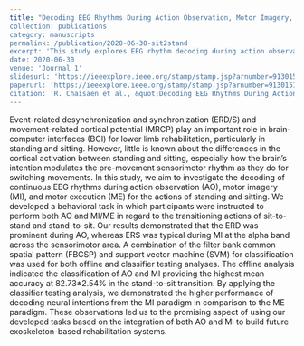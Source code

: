 ```yaml
---
title: "Decoding EEG Rhythms During Action Observation, Motor Imagery, and Execution for Standing and Sitting
collection: publications
category: manuscripts
permalink: /publication/2020-06-30-sit2stand
excerpt: 'This study explores EEG rhythm decoding during action observation (AO), motor imagery (MI), and motor execution (ME) for sit-to-stand and stand-to-sit transitions'
date: 2020-06-30
venue: 'Journal 1'
slidesurl: 'https://ieeexplore.ieee.org/stamp/stamp.jsp?arnumber=9130151'
paperurl: 'https://ieeexplore.ieee.org/stamp/stamp.jsp?arnumber=9130151'
citation: 'R. Chaisaen et al., &quot;Decoding EEG Rhythms During Action Observation, Motor Imagery, and Execution for Standing and Sitting,&quot; in <i>IEEE Sensors Journal,</i>. vol. 20, no. 22, pp. 13776-13786, 15 Nov.15, 2020, doi: 10.1109/JSEN.2020.3005968.'
---
```

Event-related desynchronization and synchronization (ERD/S) and movement-related cortical potential (MRCP) play an important role in brain-computer interfaces (BCI) for lower limb rehabilitation, particularly in standing and sitting. However, little is known about the differences in the cortical activation between standing and sitting, especially how the brain’s intention modulates the pre-movement sensorimotor rhythm as they do for switching movements. In this study, we aim to investigate the decoding of continuous EEG rhythms during action observation (AO), motor imagery (MI), and motor execution (ME) for the actions of standing and sitting. We developed a behavioral task in which participants were instructed to perform both AO and MI/ME in regard to the transitioning actions of sit-to-stand and stand-to-sit. Our results demonstrated that the ERD was prominent during AO, whereas ERS was typical during MI at the alpha band across the sensorimotor area. A combination of the filter bank common spatial pattern (FBCSP) and support vector machine (SVM) for classification was used for both offline and classifier testing analyses. The offline analysis indicated the classification of AO and MI providing the highest mean accuracy at 82.73±2.54% in the stand-to-sit transition. By applying the classifier testing analysis, we demonstrated the higher performance of decoding neural intentions from the MI paradigm in comparison to the ME paradigm. These observations led us to the promising aspect of using our developed tasks based on the integration of both AO and MI to build future exoskeleton-based rehabilitation systems.

